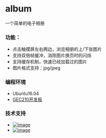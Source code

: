 # album
一个简单的电子相册

### 功能：
* 点击触摸屏左右两边，浏览相册的上/下张图片
* 支持双倍帧缓冲，消除图片换页时的闪烁
* 支持缓存机制，快速已经加载过的图片
* 图片格式支持：jpg/jpeg


### 编程环境
* Ubuntu16.04
* [GEC210开发板](https://item.taobao.com/item.htm?spm=a1z10.1-c.w5003-6427619857.1.45ee61bboSErWr&id=38029903389&scene=taobao_shop)

### 技术支持
* <a href="https://weidian.com/?userid=260920190">![image](https://github.com/vincent040/lab/blob/master/resources/weidian.jpg?raw=true)
* <a href="//shang.qq.com/wpa/qunwpa?idkey=bc2c3338276a40ac72131230ad041a00c60a2fe45172ab6b9a93fea44cf0e6fa">![image](https://github.com/vincent040/lab/blob/master/resources/QQ_qun.png?raw=true) 
